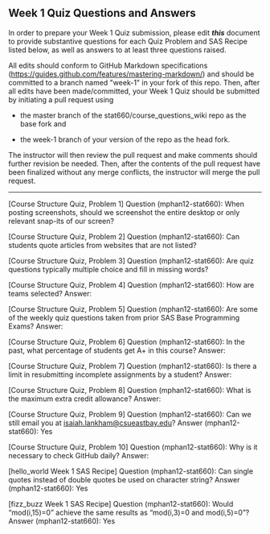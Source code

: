 ## Week 1 Quiz Questions and Answers

In order to prepare your Week 1 Quiz submission, please edit ***this*** document to provide substantive questions for each Quiz Problem and SAS Recipe listed below, as well as answers to at least three questions raised.

All edits should conform to GitHub Markdown specifications (https://guides.github.com/features/mastering-markdown/) and should be committed to a branch named "week-1" in your fork of this repo. Then, after all edits have been made/committed, your Week 1 Quiz should be submitted by initiating a pull request using

- the master branch of the stat660/course_questions_wiki repo as the base fork and

- the week-1 branch of your version of the repo as the head fork.

The instructor will then review the pull request and make comments should further revision be needed. Then, after the contents of the pull request have been finalized without any merge conflicts, the instructor will merge the pull request.



********************************************************************************



[Course Structure Quiz, Problem 1]
Question (mphan12-stat660): When posting screenshots, should we screenshot the entire desktop or only relevant snap-its of our screen?



[Course Structure Quiz, Problem 2]
Question (mphan12-stat660): Can students quote articles from websites that are not listed?



[Course Structure Quiz, Problem 3]
Question (mphan12-stat660): Are quiz questions typically multiple choice and fill in missing words?



[Course Structure Quiz, Problem 4]
Question (mphan12-stat660): How are teams selected?
Answer: 



[Course Structure Quiz, Problem 5]
Question (mphan12-stat660): Are some of the weekly quiz questions taken from prior SAS Base Programming Exams?
Answer: 



[Course Structure Quiz, Problem 6]
Question (mphan12-stat660): In the past, what percentage of students get A+ in this course?
Answer: 



[Course Structure Quiz, Problem 7]
Question (mphan12-stat660): Is there a limit in resubmitting incomplete assignments by a student?
Answer: 



[Course Structure Quiz, Problem 8]
Question (mphan12-stat660): What is the maximum extra credit allowance?
Answer: 



[Course Structure Quiz, Problem 9]
Question (mphan12-stat660): Can we still email you at isaiah.lankham@csueastbay.edu?
Answer (mphan12-stat660): Yes



[Course Structure Quiz, Problem 10]
Question (mphan12-stat660): Why is it necessary to check GitHub daily?
Answer: 



[hello_world Week 1 SAS Recipe]
Question (mphan12-stat660): Can single quotes instead of double quotes be used on character string?
Answer (mphan12-stat660): Yes



[fizz_buzz Week 1 SAS Recipe]
Question (mphan12-stat660): Would “mod(i,15)=0” achieve the same results as “mod(i,3)=0 and mod(i,5)=0”?
Answer (mphan12-stat660): Yes


